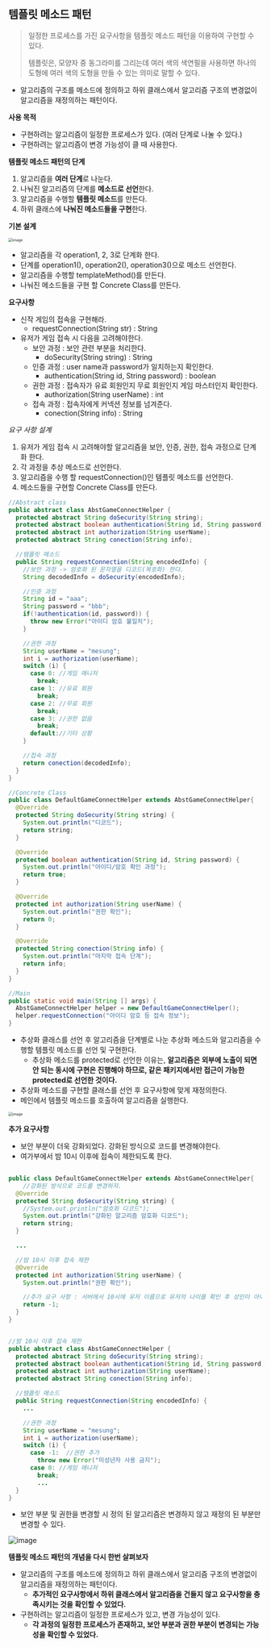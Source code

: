 

## 템플릿 메소드 패턴

> 일정한 프로세스를 가진 요구사항을 템플릿 메소드 패턴을 이용하여 구현할 수 있다.
>
> 템플릿은, 모양자 중 동그라미를 그리는데 여러 색의 색연필을 사용하면 하나의 도형에 여러 색의 도형을 만들 수 있는 의미로 말할 수 있다.

- 알고리즘의 구조를 메소드에 정의하고 하위 클래스에서 알고리즘 구조의 변경없이 알고리즘을 재정의하는 패턴이다.



**사용 목적**

- 구현하려는 알고리즘이 일정한 프로세스가 있다. (여러 단계로 나눌 수 있다.)
- 구현하려는 알고리즘이 변경 가능성이 클 때 사용한다.



**템플릿 메소드 패턴의 단계**

1. 알고리즘을 **여러 단계**로 나눈다.
2. 나눠진 알고리즘의 단계를 **메소드로 선언**한다.
3. 알고리즘을 수행할 **템플릿 메소드**를 만든다.
4. 하위 클래스에 **나눠진 메소드들을 구현**한다.



**기본 설계**

<img src="https://user-images.githubusercontent.com/40616436/79869266-1422d800-841c-11ea-955b-a2763fce5231.png" alt="image" style="zoom:50%;" />

- 알고리즘을 각 operation1, 2, 3로 단계화 한다.
- 단계를 operation1(), operation2(), operation3()으로 메소드 선언한다.
- 알고리즘을 수행할 templateMethod()를 만든다.
- 나눠진 메소드들을 구현 할 Concrete Class를 만든다.



**요구사항**

- 신작 게임의 접속을 구현해라.
  - requestConnection(String str) : String
- 유저가 게임 접속 시 다음을 고려해야한다.
  - 보안 과정 : 보안 관련 부분을 처리한다.
    - doSecurity(String string) : String
  - 인증 과정 : user name과 password가 일치하는지 확인한다.
    - authentication(String id, String password) : boolean
  - 권한 과정 : 접속자가 유료 회원인지 무료 회원인지 게임 마스터인지 확인한다.
    - authorization(String userName) : int
  - 접속 과정 : 접속자에게 커넥션 정보를 넘겨준다.
    - conection(String info) : String



*요구 사항 설계*

1. 유저가 게임 접속 시 고려해야할 알고리즘을 보안, 인증, 권한, 접속 과정으로 단계화 한다.
2. 각 과정을 추상 메소드로 선언한다.
3. 알고리즘을 수행 할 requestConnection()인 템플릿 메소드를 선언한다.
4. 메소드들을 구현할 Concrete Class를 만든다.



~~~java
//Abstract class
public abstract class AbstGameConnectHelper {
  protected abstract String doSecurity(String string);
  protected abstract boolean authentication(String id, String password);
  protected abstract int authorization(String userName);
  protected abstract String conection(String info);

  //템플릿 메소드
  public String requestConnection(String encodedInfo) {
    //보안 과정 -> 암호화 된 문자열을 디코드(복호화) 한다.
    String decodedInfo = doSecurity(encodedInfo);

    //인증 과정
    String id = "aaa";
    String password = "bbb";
    if(!authentication(id, password)) {
      throw new Error("아이디 암호 불일치");
    }

    //권한 과정
    String userName = "mesung";
    int i = authorization(userName);
    switch (i) {
      case 0: //게임 매니저
        break;
      case 1: //유료 회원
        break;
      case 2: //무료 회원
        break;
      case 3: //권한 없음
        break;
      default://기타 상황
    }

    //접속 과정
    return conection(decodedInfo);
  }
}

//Concrete Class
public class DefaultGameConnectHelper extends AbstGameConnectHelper{
  @Override
  protected String doSecurity(String string) {
    System.out.println("디코드");
    return string;
  }

  @Override
  protected boolean authentication(String id, String password) {
    System.out.println("아이디/암호 확인 과정");
    return true;
  }

  @Override
  protected int authorization(String userName) {
    System.out.println("권한 확인");
    return 0;
  }

  @Override
  protected String conection(String info) {
    System.out.println("마지막 접속 단계");
    return info;
  }
}

//Main
public static void main(String [] args) {
  AbstGameConnectHelper helper = new DefaultGameConnectHelper();
  helper.requestConnection("아이디 암호 등 접속 정보");
}
~~~

- 추상화 클래스를 선언 후 알고리즘을 단계별로 나눈 추상화 메소드와 알고리즘을 수행할 템플릿 메소드를 선언 및 구현한다.
  - 추상화 메소드를 protected로 선언한 이유는, **알고리즘은 외부에 노출이 되면 안 되는 동시에 구현은 진행해야 하므로, 같은 패키지에서만 접근이 가능한 protected로 선언한 것이다.**
- 추상화 메소드를 구현할 클래스를 선언 후 요구사항에 맞게 재정의한다.
- 메인에서 템플릿 메소드를 호출하여 알고리즘을 실행한다.

<img src="https://user-images.githubusercontent.com/40616436/79877226-f313b480-8426-11ea-9bd3-fb0777190ebf.png" alt="image" style="zoom:50%;" />



**추가 요구사항**

- 보안 부분이 더욱 강화되었다. 강화된 방식으로 코드를 변경해야한다.
- 여가부에서 밤 10시 이후에 접속이 제한되도록 한다.

~~~java

public class DefaultGameConnectHelper extends AbstGameConnectHelper{
	//강화된 방식으로 코드를 변경하자.
  @Override
  protected String doSecurity(String string) {
    //System.out.println("암호화 디코드");
    System.out.println("강화된 알고리즘 암호화 디코드");
    return string;
  }

  ... 

  //밤 10시 이후 접속 제한
  @Override
  protected int authorization(String userName) {
    System.out.println("권한 확인");

    //추가 요구 사항 : 서버에서 10시에 유저 이름으로 유저의 나이를 확인 후 성인이 아니면 shutdown
    return -1;
  }
}


//밤 10시 이후 접속 제한
public abstract class AbstGameConnectHelper {
  protected abstract String doSecurity(String string);
  protected abstract boolean authentication(String id, String password);
  protected abstract int authorization(String userName);
  protected abstract String conection(String info);

  //템플릿 메소드
  public String requestConnection(String encodedInfo) {
    ...

    //권한 과정
    String userName = "mesung";
    int i = authorization(userName);
    switch (i) {
      case -1:	//권한 추가
        throw new Error("미성년자 사용 금지");
      case 0: //게임 매니저
        break;
		...
  }
}
~~~

- 보안 부분 및 권한을 변경할 시 정의 된 알고리즘은 변경하지 않고 재정의 된 부분만 변경할 수 있다.

![image](https://user-images.githubusercontent.com/40616436/79877614-674e5800-8427-11ea-8c01-76ff71f94de2.png)



**템플릿 메소드 패턴의 개념을 다시 한번 살펴보자**

- 알고리즘의 구조를 메소드에 정의하고 하위 클래스에서 알고리즘 구조의 변경없이 알고리즘을 재정의하는 패턴이다.
  - **추가적인 요구사항에서 하위 클래스에서 알고리즘을 건들지 않고 요구사항을 충족시키는 것을 확인할 수 있었다.**
- 구현하려는 알고리즘이 일정한 프로세스가 있고, 변경 가능성이 있다.
  - **각 과정의 일정한 프로세스가 존재하고, 보안 부분과 권한 부분이 변경되는 가능성을 확인할 수 있었다.**